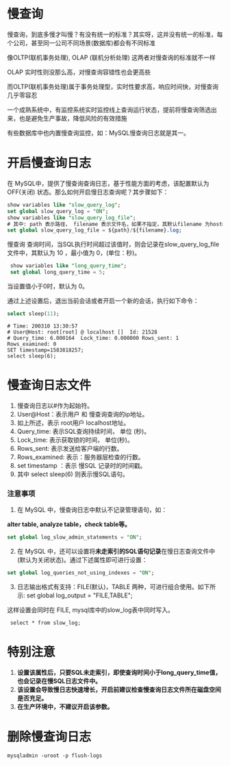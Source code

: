 # **慢查询**

慢查询，到底多慢才叫慢？有没有统一的标准？其实呀，这并没有统一的标准，每个公司，甚至同一公司不同场景(数据库)都会有不同标准



像OLTP(联机事务处理), OLAP (联机分析处理) 这两者对慢查询的标准就不一样

OLAP 实时性则没那么高，对慢查询容错性也会更高些

而OLTP(联机事务处理)属于事务处理型，实时性要求高，响应时间快，对慢查询几乎零容忍



一个成熟系统中，有监控系统实时监控线上查询运行状态，提前将慢查询筛选出来，也是避免生产事故，降低风险的有效措施



有些数据库中也内置慢查询监控，如：MySQL慢查询日志就是其一。



# **开启慢查询日志**

在 MySQL中，提供了慢查询查询日志，基于性能方面的考虑，该配置默认为OFF(关闭) 状态。那么如何开启慢日志查询呢？其步骤如下：

```sql
show variables like "slow_query_log";
set global slow_query_log = "ON";
show variables like "slow_query_log_file";
# 其中: path 表示路径， filename 表示文件名，如果不指定，其默认filename 为hostname。
set global slow_query_log_file = ${path}/${filename}.log;
```

慢查询 查询时间，当SQL执行时间超过该值时，则会记录在slow_query_log_file 文件中，其默认为 10 ，最小值为 0，(单位：秒)。

```sql
 show variables like "long_query_time";
 set global long_query_time = 5;
```

当设置值小于0时，默认为 0。

 通过上述设置后，退出当前会话或者开启一个新的会话，执行如下命令：

```sql
select sleep(11);
```



```log
# Time: 200310 13:30:57
# User@Host: root[root] @ localhost []  Id: 21528
# Query_time: 6.000164  Lock_time: 0.000000 Rows_sent: 1  Rows_examined: 0
SET timestamp=1583818257;
select sleep(6);
```



# **慢查询日志文件**

1. 慢查询日志以#作为起始符。
2. User@Host：表示用户 和 慢查询查询的ip地址。
3. 如上所述，表示 root用户 localhost地址。
4. Query_time: 表示SQL查询持续时间， 单位 (秒)。
5. Lock_time: 表示获取锁的时间， 单位(秒)。
6. Rows_sent: 表示发送给客户端的行数。
7. Rows_examined: 表示：服务器层检查的行数。
8. set timestamp ：表示 慢SQL 记录时的时间戳。
9. 其中 select sleep(6) 则表示慢SQL语句。

### **注意事项**

1. 在 MySQL 中，慢查询日志中默认不记录管理语句，如：

**alter table, analyze table，check table等。**

```sql
set global log_slow_admin_statements = "ON";
```

2. 在 MySQL 中，还可以设置将**未走索引的SQL语句记录**在慢日志查询文件中(默认为关闭状态)。通过下述属性即可进行设置：

```sql
set global log_queries_not_using_indexes = "ON";
```

3. 日志输出格式有支持：FILE(默认)，TABLE 两种，可进行组合使用。如下所示:
   set global log_output = "FILE,TABLE";

这样设置会同时在 FILE, mysql库中的slow_log表中同时写入。

```text
 select * from slow_log;
```





# 特别注意

1. **设置该属性后，只要SQL未走索引，即使查询时间小于long_query_time值，也会记录在慢SQL日志文件中。**
2. **该设置会导致慢日志快速增长，开启前建议检查慢查询日志文件所在磁盘空间是否充足。**
3. **在生产环境中，不建议开启该参数。**





# 删除慢查询日志

```shell
mysqladmin -uroot -p flush-logs
```

